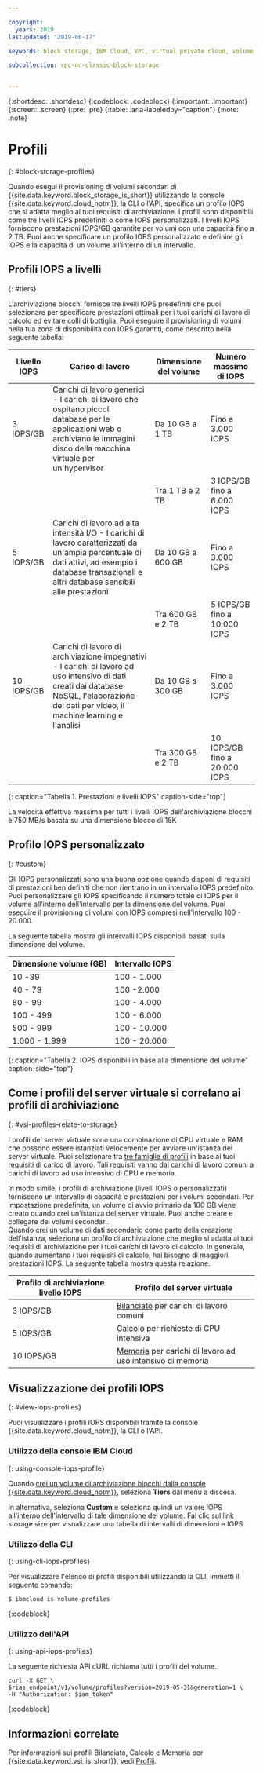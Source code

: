 ```yaml
---

copyright:
  years: 2019
lastupdated: "2019-06-17"

keywords: block storage, IBM Cloud, VPC, virtual private cloud, volume, profile, volume profile, data storage, storage profile, virtual server instance, instance

subcollection: vpc-on-classic-block-storage


---
```


{:shortdesc: .shortdesc}
{:codeblock: .codeblock}
{:important: .important}
{:screen: .screen}
{:pre: .pre}
{:table: .aria-labeledby="caption"}
{:note: .note}


# Profili
{: #block-storage-profiles}

Quando esegui il provisioning di volumi secondari di {{site.data.keyword.block_storage_is_short}} utilizzando la console {{site.data.keyword.cloud_notm}}, la CLI o l'API, specifica un profilo IOPS che si adatta meglio ai tuoi requisiti di archiviazione. I profili sono disponibili come tre livelli IOPS predefiniti o come IOPS personalizzati.  I livelli IOPS forniscono prestazioni IOPS/GB garantite per volumi con una capacità fino a 2 TB. Puoi anche specificare un profilo IOPS personalizzato e definire gli IOPS e la capacità di un volume all'interno di un intervallo.

## Profili IOPS a livelli
{: #tiers}

L'archiviazione blocchi fornisce tre livelli IOPS predefiniti che puoi selezionare per specificare prestazioni ottimali per i tuoi carichi di lavoro di calcolo ed evitare colli di bottiglia. Puoi eseguire il provisioning di volumi nella tua zona di disponibilità con IOPS garantiti, come descritto nella seguente tabella:

|Livello IOPS| Carico di lavoro |Dimensione del volume |Numero massimo di IOPS|
|-----------|----------|-------------|----------|
| 3 IOPS/GB | Carichi di lavoro generici - I carichi di lavoro che ospitano piccoli database per le applicazioni web o archiviano le immagini disco della macchina virtuale per un'hypervisor | Da 10 GB a 1 TB | Fino a 3.000 IOPS |
| | | Tra 1 TB e 2 TB | 3 IOPS/GB fino a 6.000 IOPS |
| 5 IOPS/GB | Carichi di lavoro ad alta intensità I/O - I carichi di lavoro caratterizzati da un'ampia percentuale di dati attivi, ad esempio i database transazionali e altri database sensibili alle prestazioni| Da 10 GB a 600 GB | Fino a 3.000 IOPS |
| | | Tra 600 GB e 2 TB | 5 IOPS/GB fino a 10.000 IOPS|
| 10 IOPS/GB | Carichi di lavoro di archiviazione impegnativi - I carichi di lavoro ad uso intensivo di dati creati dai database NoSQL, l'elaborazione dei dati per video, il machine learning e l'analisi | Da 10 GB a 300 GB | Fino a 3.000 IOPS |
| | | Tra 300 GB e 2 TB | 10 IOPS/GB fino a 20.000 IOPS |
{: caption="Tabella 1. Prestazioni e livelli IOPS" caption-side="top"}

La velocità effettiva massima per tutti i livelli IOPS dell'archiviazione blocchi è 750 MB/s basata su una dimensione blocco di 16K

## Profilo IOPS personalizzato
{: #custom}

Gli IOPS personalizzati sono una buona opzione quando disponi di requisiti di prestazioni ben definiti che non rientrano in un intervallo IOPS predefinito. Puoi personalizzare gli IOPS specificando il numero totale di IOPS per il volume all'interno dell'intervallo per la dimensione del volume. Puoi eseguire il provisioning di volumi con IOPS compresi nell'intervallo 100 - 20.000.

La seguente tabella mostra gli intervalli IOPS disponibili basati sulla dimensione del volume.

| Dimensione volume (GB) |Intervallo IOPS|
|-------------|--------------|
| 10 -39   | 100 - 1.000 |
| 40 - 79 | 100 -2.000 |
| 80 - 99 | 100 - 4.000 |
| 100 - 499 | 100 - 6.000 |
| 500 - 999 | 100 - 10.000 |
| 1.000 - 1.999 | 100 - 20.000 |
{: caption="Tabella 2. IOPS disponibili in base alla dimensione del volume" caption-side="top"}

## Come i profili del server virtuale si correlano ai profili di archiviazione
{: #vsi-profiles-relate-to-storage}

I profili del server virtuale sono una combinazione di CPU virtuale e RAM che possono essere istanziati velocemente per avviare un'istanza del server virtuale.  Puoi selezionare tra [tre famiglie di profili](/docs/vpc-on-classic-vsi?topic=vpc-on-classic-vsi-profiles)
in base ai tuoi requisiti di carico di lavoro.  Tali requisiti vanno dai carichi di lavoro comuni a carichi di lavoro ad uso intensivo di CPU e memoria.  

In modo simile, i profili di archiviazione (livelli IOPS o personalizzati) forniscono un intervallo di capacità e prestazioni per i volumi secondari.  Per impostazione predefinita,
un volume di avvio primario da 100 GB viene creato quando crei un'istanza del server virtuale.  Puoi anche creare e collegare dei volumi secondari.  
Quando crei un volume di dati secondario come parte della creazione dell'istanza, seleziona un profilo di archiviazione che meglio si adatta ai tuoi
requisiti di archiviazione per i tuoi carichi di lavoro di calcolo. In generale, quando aumentano i tuoi requisiti di calcolo, hai bisogno di maggiori prestazioni IOPS.  La seguente tabella mostra questa relazione.

| Profilo di archiviazione livello IOPS | Profilo del server virtuale |
|-----------------|------------------------|
| 3 IOPS/GB       | [Bilanciato](/docs/vpc-on-classic-vsi?topic=vpc-on-classic-vsi-profiles#balanced) per carichi di lavoro comuni |
| 5 IOPS/GB       | [Calcolo](/docs/vpc-on-classic-vsi?topic=vpc-on-classic-vsi-profiles#compute) per richieste di CPU intensiva |
| 10 IOPS/GB      | [Memoria](/docs/vpc-on-classic-vsi?topic=vpc-on-classic-vsi-profiles#memory) per carichi di lavoro ad uso intensivo di memoria |

## Visualizzazione dei profili IOPS
{: #view-iops-profiles}

Puoi visualizzare i profili IOPS disponibili tramite la console {{site.data.keyword.cloud_notm}}, la CLI o l'API.

### Utilizzo della console IBM Cloud
{: using-console-iops-profile}

 Quando [crei un volume di archiviazione blocchi dalla console {{site.data.keyword.cloud_notm}}](/docs/vpc-on-classic-block-storage?topic=vpc-on-classic-block-storage-creating-block-storage), seleziona **Tiers** dal menu a discesa.

 In alternativa, seleziona **Custom** e seleziona quindi un valore IOPS all'interno dell'intervallo di tale dimensione del volume. Fai clic sul link storage size per visualizzare una tabella di intervalli di dimensioni e IOPS. 

 ### Utilizzo della CLI
 {: using-cli-iops-profiles}

 Per visualizzare l'elenco di profili disponibili utilizzando la CLI, immetti il seguente comando:
```
$ ibmcloud is volume-profiles
```
{:codeblock}

### Utilizzo dell'API
{: using-api-iops-profiles}

La seguente richiesta API cURL richiama tutti i profili del volume.

```
curl -X GET \
$rias_endpoint/v1/volume/profiles?version=2019-05-31&generation=1 \
-H "Authorization: $iam_token"
```
{:codeblock}

## Informazioni correlate

Per informazioni sui profili Bilanciato, Calcolo e Memoria per {{site.data.keyword.vsi_is_short}}, vedi [Profili](/docs/vpc-on-classic-vsi?topic=vpc-on-classic-vsi-profiles).

